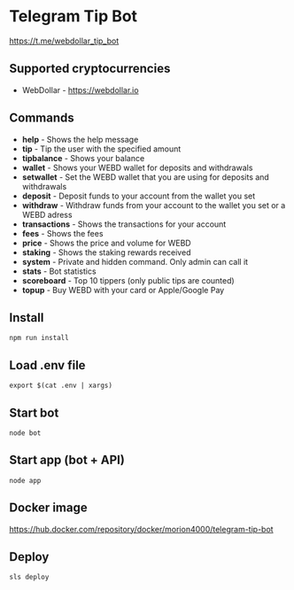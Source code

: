 # Telegram Tip Bot

<https://t.me/webdollar_tip_bot>

## Supported cryptocurrencies

* WebDollar - <https://webdollar.io>

## Commands

* __help__ - Shows the help message
* __tip__ - Tip the user with the specified amount
* __tipbalance__ - Shows your balance
* __wallet__ - Shows your WEBD wallet for deposits and withdrawals
* __setwallet__ - Set the WEBD wallet that you are using for deposits and withdrawals
* __deposit__ - Deposit funds to your account from the wallet you set
* __withdraw__ - Withdraw funds from your account to the wallet you set or a WEBD adress
* __transactions__ - Shows the transactions for your account
* __fees__ - Shows the fees
* __price__ - Shows the price and volume for WEBD
* __staking__ - Shows the staking rewards received
* __system__ - Private and hidden command. Only admin can call it
* __stats__ - Bot statistics
* __scoreboard__ - Top 10 tippers (only public tips are counted)
* __topup__ - Buy WEBD with your card or Apple/Google Pay

## Install

`npm run install`

## Load .env file

`export $(cat .env | xargs)`

## Start bot

`node bot`

## Start app (bot + API)

`node app`

## Docker image

https://hub.docker.com/repository/docker/morion4000/telegram-tip-bot

## Deploy

`sls deploy`
